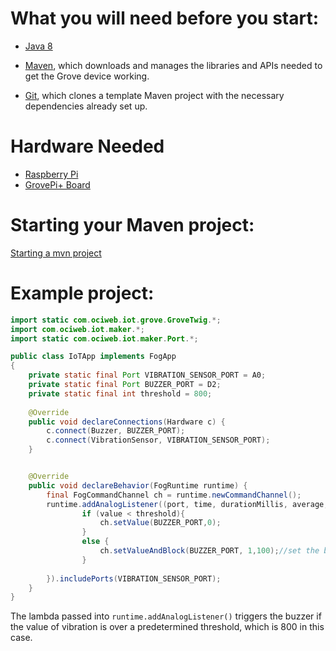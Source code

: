# What you will need before you start:
- [Java 8](https://docs.oracle.com/javase/8/docs/technotes/guides/install/install_overview.html) 

- [Maven](https://maven.apache.org/install.html), which downloads and manages the libraries and APIs needed to get the Grove device working.

- [Git](https://git-scm.com/), which clones a template Maven project with the necessary dependencies already set up.
# Hardware Needed
- [Raspberry Pi](https://www.raspberrypi.org/)
- [GrovePi+ Board](https://www.dexterindustries.com/shop/grovepi-board/)

# Starting your Maven project: 
[Starting a mvn project](https://github.com/oci-pronghorn/FogLighter/blob/master/README.md)

# Example project:
```java
import static com.ociweb.iot.grove.GroveTwig.*;
import com.ociweb.iot.maker.*;
import static com.ociweb.iot.maker.Port.*;

public class IoTApp implements FogApp
{
	private static final Port VIBRATION_SENSOR_PORT = A0;
	private static final Port BUZZER_PORT = D2;
	private static final int threshold = 800;
	
	@Override
	public void declareConnections(Hardware c) {
		c.connect(Buzzer, BUZZER_PORT);
		c.connect(VibrationSensor, VIBRATION_SENSOR_PORT);
	}


	@Override
	public void declareBehavior(FogRuntime runtime) {
		final FogCommandChannel ch = runtime.newCommandChannel();
		runtime.addAnalogListener((port, time, durationMillis, average, value)->{
				if (value < threshold){
					ch.setValue(BUZZER_PORT,0);
				}
				else {
					ch.setValueAndBlock(BUZZER_PORT, 1,100);//set the buzzer_port high for at least 100ms
				}		
			
		}).includePorts(VIBRATION_SENSOR_PORT);
	}
}
```
The lambda passed into ```runtime.addAnalogListener()``` triggers the buzzer if the value of vibration is over a predetermined threshold, which is 800 in this case. 
